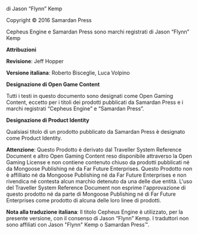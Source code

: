 di Jason “Flynn” Kemp

Copyright © 2016 Samardan Press

Cepheus Engine e Samardan Press sono marchi registrati di Jason “Flynn” Kemp

**Attribuzioni**

**Revisione**: Jeff Hopper

**Versione italiana**: Roberto Bisceglie, Luca Volpino

**Designazione di Open Game Content**

Tutti i testi in questo documento sono designati come Open Gaming Content, eccetto per i titoli dei prodotti pubblicati da Samardan Press e i marchi registrati  “Cepheus Engine” e “Samardan Press”.

**Designazione di Product Identity**

Qualsiasi titolo di un prodotto pubblicato da Samardan Press è designato come Product Identity.

**Attenzione**: Questo Prodotto è derivato dal Traveller System Reference Document e altro Open Gaming Content reso disponibile attraverso la Open Gaming License e non contiene contenuto chiuso da prodotti pubblicati né da Mongoose Publishing né da Far Future Enterprises. Questo Prodotto non è affilliato né da Mongoose Publishing né da Far Future Enterprises e non rivendica né contesta alcun marchio detenuto da una delle due entità. L'uso del Traveller System Reference Document non esprime l'approvazione di questo prodotto né da parte di  Mongoose Publishing né di Far Future Enterprises come prodotto di alcuna delle loro linee di prodotti.

**Nota alla traduzione italiana**: Il titolo Cepheus Engine è utilizzato, per la presente versione, con il consenso di Jason “Flynn” Kemp. I traduttori non sono affiliati con Jason "Flynn" Kemp o Samardan Press™.